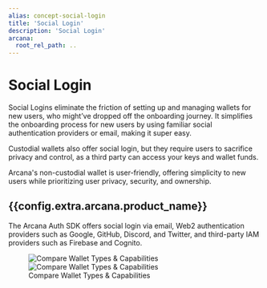 ```yaml
---
alias: concept-social-login
title: 'Social Login'
description: 'Social Login'
arcana:
  root_rel_path: ..
---
```


# Social Login

Social Logins eliminate the friction of setting up and managing wallets for new users, who might’ve dropped off the onboarding journey. It simplifies the onboarding process for new users by using familiar social authentication providers or email, making it super easy.

Custodial wallets also offer social login, but they require users to sacrifice privacy and control, as a third party can access your keys and wallet funds.

Arcana's non-custodial wallet is user-friendly, offering simplicity to new users while prioritizing user privacy, security, and ownership.

## {{config.extra.arcana.product_name}}

The Arcana Auth SDK offers social login via email, Web2 authentication providers such as Google, GitHub, Discord, and Twitter, and third-party IAM providers such as Firebase and Cognito.

<figure markdown="span">
  <img src="{{config.extra.arcana.img_dir}}/diagram_custodial_self_custodial_wallets_comparison_light.{{config.extra.arcana.img_png}}#only-light" alt="Compare Wallet Types & Capabilities" class="an-screenshots-noeffects"/>
  <img src="{{config.extra.arcana.img_dir}}/diagram_custodial_self_custodial_wallets_comparison_dark.{{config.extra.arcana.img_png}}#only-dark" alt="Compare Wallet Types & Capabilities" class="an-screenshots-noeffects"/>
  <figcaption>Compare Wallet Types & Capabilities</figcaption>
</figure>